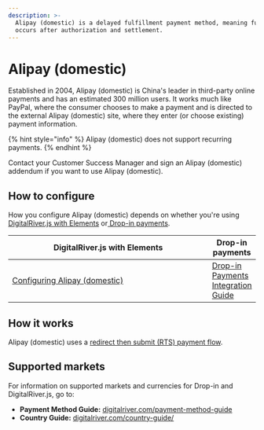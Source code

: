 ```yaml
---
description: >-
  Alipay (domestic) is a delayed fulfillment payment method, meaning fulfillment
  occurs after authorization and settlement.
---
```


# Alipay (domestic)

Established in 2004, Alipay (domestic) is China's leader in third-party online payments and has an estimated 300 million users. It works much like PayPal, where the consumer chooses to make a payment and is directed to the external Alipay (domestic) site, where they enter (or choose existing) payment information.&#x20;

{% hint style="info" %}
Alipay (domestic) does not support recurring payments.
{% endhint %}

Contact your Customer Success Manager and sign an Alipay (domestic) addendum if you want to use Alipay (domestic).

## How to configure&#x20;

How you configure Alipay (domestic) depends on whether you're using [DigitalRiver.js with Elements](../payments-solutions/digitalriver.js/) or[ Drop-in payments](../payments-solutions/drop-in/).

<table><thead><tr><th width="413">DigitalRiver.js with Elements</th><th>Drop-in payments</th></tr></thead><tbody><tr><td><a href="../payments-solutions/digitalriver.js/payment-methods/alipay.md">Configuring Alipay</a><a href="../payments-solutions/digitalriver.js/payment-methods/alipay.md"> (domestic)</a></td><td><a href="../payments-solutions/drop-in/drop-in-integration-guide.md">Drop-in Payments Integration Guide</a></td></tr></tbody></table>

## How it works

Alipay (domestic) uses a [redirect then submit (RTS) payment flow](../building-your-workflows/flows-by-payment-type.md#redirect-then-submit-rts-payment-flow).

## Supported markets

For information on supported markets and currencies for Drop-in and DigitalRiver.js, go to:&#x20;

* **Payment Method Guide:** [digitalriver.com/payment-method-guide](https://www.digitalriver.com/payment-method-guide/)
* **Country Guide:** [digitalriver.com/country-guide/](https://www.digitalriver.com/country-guide/)
